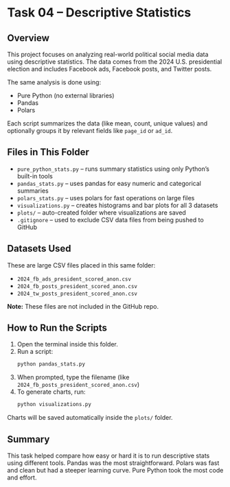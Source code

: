# Task 04 – Descriptive Statistics

## Overview

This project focuses on analyzing real-world political social media data using descriptive statistics. The data comes from the 2024 U.S. presidential election and includes Facebook ads, Facebook posts, and Twitter posts.

The same analysis is done using:
- Pure Python (no external libraries)
- Pandas
- Polars

Each script summarizes the data (like mean, count, unique values) and optionally groups it by relevant fields like `page_id` or `ad_id`.

## Files in This Folder

- `pure_python_stats.py` – runs summary statistics using only Python’s built-in tools  
- `pandas_stats.py` – uses pandas for easy numeric and categorical summaries  
- `polars_stats.py` – uses polars for fast operations on large files  
- `visualizations.py` – creates histograms and bar plots for all 3 datasets  
- `plots/` – auto-created folder where visualizations are saved  
- `.gitignore` – used to exclude CSV data files from being pushed to GitHub  

## Datasets Used

These are large CSV files placed in this same folder:
- `2024_fb_ads_president_scored_anon.csv`
- `2024_fb_posts_president_scored_anon.csv`
- `2024_tw_posts_president_scored_anon.csv`

**Note:** These files are not included in the GitHub repo.

## How to Run the Scripts

1. Open the terminal inside this folder.
2. Run a script:
   ```bash
   python pandas_stats.py
   ```
3. When prompted, type the filename (like `2024_fb_posts_president_scored_anon.csv`)
4. To generate charts, run:
   ```bash
   python visualizations.py
   ```

Charts will be saved automatically inside the `plots/` folder.

## Summary

This task helped compare how easy or hard it is to run descriptive stats using different tools. Pandas was the most straightforward. Polars was fast and clean but had a steeper learning curve. Pure Python took the most code and effort.
